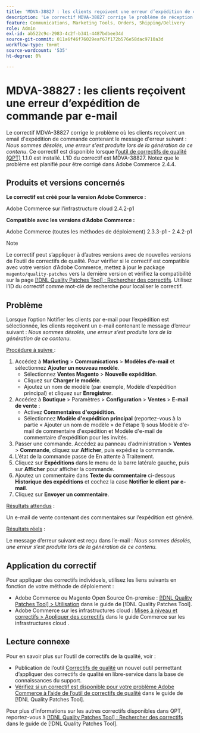 ```yaml
---
title: 'MDVA-38827 : les clients reçoivent une erreur d’expédition de commande par e-mail'
description: 'Le correctif MDVA-38827 corrige le problème de réception par les clients d''un e-mail de livraison de commande contenant le message d''erreur suivant : *Nous sommes désolés, une erreur s''est produite lors de la génération de ce contenu*. Ce correctif est disponible lorsque l’outil [Outil de correctifs de la qualité (QPT)](https://experienceleague.adobe.com/fr/docs/commerce-operations/tools/quality-patches-tool/quality-patches-tool-to-self-serve-quality-patches) 1.1.0 est installé. L’ID du correctif est MDVA-38827. Notez que le problème est planifié pour être corrigé dans Adobe Commerce 2.4.4.'
feature: Communications, Marketing Tools, Orders, Shipping/Delivery
role: Admin
exl-id: ab522c9c-2983-4c2f-b341-4487bdbee34d
source-git-commit: 011a6f46f76029eaf67f172b576e58dac9710a3d
workflow-type: tm+mt
source-wordcount: '535'
ht-degree: 0%

---
```


# MDVA-38827 : les clients reçoivent une erreur d’expédition de commande par e-mail

Le correctif MDVA-38827 corrige le problème où les clients reçoivent un email d&#39;expédition de commande contenant le message d&#39;erreur suivant : *Nous sommes désolés, une erreur s&#39;est produite lors de la génération de ce contenu*. Ce correctif est disponible lorsque l’[outil de correctifs de qualité (QPT)](https://experienceleague.adobe.com/fr/docs/commerce-operations/tools/quality-patches-tool/quality-patches-tool-to-self-serve-quality-patches) 1.1.0 est installé. L’ID du correctif est MDVA-38827. Notez que le problème est planifié pour être corrigé dans Adobe Commerce 2.4.4.

## Produits et versions concernés

**Le correctif est créé pour la version Adobe Commerce :**

Adobe Commerce sur l’infrastructure cloud 2.4.2-p1

**Compatible avec les versions d’Adobe Commerce :**

Adobe Commerce (toutes les méthodes de déploiement) 2.3.3-p1 - 2.4.2-p1

>[!NOTE]
>
>Le correctif peut s’appliquer à d’autres versions avec de nouvelles versions de l’outil de correctifs de qualité. Pour vérifier si le correctif est compatible avec votre version d’Adobe Commerce, mettez à jour le package `magento/quality-patches` vers la dernière version et vérifiez la compatibilité sur la page [[!DNL Quality Patches Tool] : Rechercher des correctifs](https://experienceleague.adobe.com/fr/docs/commerce-operations/tools/quality-patches-tool/quality-patches-tool-to-self-serve-quality-patches). Utilisez l’ID du correctif comme mot-clé de recherche pour localiser le correctif.

## Problème

Lorsque l’option Notifier les clients par e-mail pour l’expédition est sélectionnée, les clients reçoivent un e-mail contenant le message d’erreur suivant : *Nous sommes désolés, une erreur s’est produite lors de la génération de ce contenu*.

<u>Procédure à suivre </u> :

1. Accédez à **Marketing** > **Communications** > **Modèles d’e-mail** et sélectionnez **Ajouter un nouveau modèle**.
   * Sélectionnez **Ventes Magento** > **Nouvelle expédition**.
   * Cliquez sur **Charger le modèle**.
   * Ajoutez un nom de modèle (par exemple, Modèle d&#39;expédition principal) et cliquez sur **Enregistrer**.
1. Accédez à **Boutique** > Paramètres > **Configuration** > **Ventes** > **E-mail de vente** :
   * Activez **Commentaires d&#39;expédition**.
   * Sélectionnez **Modèle d&#39;expédition principal** (reportez-vous à la partie « Ajouter un nom de modèle » de l&#39;étape 1) sous Modèle d&#39;e-mail de commentaire d&#39;expédition et Modèle d&#39;e-mail de commentaire d&#39;expédition pour les invités.
1. Passer une commande. Accédez au panneau d’administration > **Ventes** > **Commande**, cliquez sur **Afficher**, puis expédiez la commande.
1. L’état de la commande passe de En attente à Traitement.
1. Cliquez sur **Expéditions** dans le menu de la barre latérale gauche, puis sur **Afficher** pour afficher la commande.
1. Ajoutez un commentaire dans **Texte du commentaire** ci-dessous **Historique des expéditions** et cochez la case **Notifier le client par e-mail**.
1. Cliquez sur **Envoyer un commentaire**.

<u>Résultats attendus</u> :

Un e-mail de vente contenant des commentaires sur l’expédition est généré.

<u>Résultats réels</u> :

Le message d’erreur suivant est reçu dans l’e-mail : *Nous sommes désolés, une erreur s’est produite lors de la génération de ce contenu.*

## Application du correctif

Pour appliquer des correctifs individuels, utilisez les liens suivants en fonction de votre méthode de déploiement :

* Adobe Commerce ou Magento Open Source On-premise : [[!DNL Quality Patches Tool] > Utilisation](/help/tools/quality-patches-tool/usage.md) dans le guide de [!DNL Quality Patches Tool].
* Adobe Commerce sur les infrastructures cloud : [Mises à niveau et correctifs > Appliquer des correctifs](https://experienceleague.adobe.com/docs/commerce-cloud-service/user-guide/develop/upgrade/apply-patches.html?lang=fr) dans le guide Commerce sur les infrastructures cloud .

## Lecture connexe

Pour en savoir plus sur l’outil de correctifs de la qualité, voir :

* Publication de l’outil [Correctifs de qualité](https://experienceleague.adobe.com/fr/docs/commerce-operations/tools/quality-patches-tool/quality-patches-tool-to-self-serve-quality-patches) un nouvel outil permettant d’appliquer des correctifs de qualité en libre-service dans la base de connaissances du support.
* [Vérifiez si un correctif est disponible pour votre problème Adobe Commerce à l’aide de l’outil de correctifs de qualité](/help/tools/quality-patches-tool/patches-available-in-qpt/check-patch-for-magento-issue-with-magento-quality-patches.md) dans le guide de [!DNL Quality Patches Tool].

Pour plus d’informations sur les autres correctifs disponibles dans QPT, reportez-vous à [[!DNL Quality Patches Tool] : Rechercher des correctifs](https://experienceleague.adobe.com/tools/commerce-quality-patches/index.html?lang=fr) dans le guide de [!DNL Quality Patches Tool].

